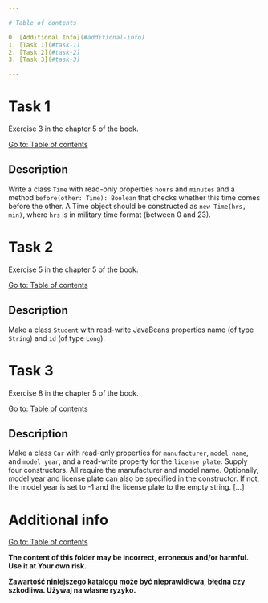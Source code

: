 ```yaml
---

# Table of contents

0. [Additional Info](#additional-info)
1. [Task 1](#task-1)
2. [Task 2](#task-2)
3. [Task 3](#task-3)

---
```


# Task 1

Exercise 3 in the chapter 5 of the book.

[Go to: Table of contents](#table-of-contents)

## Description

Write a class `Time` with read-only properties `hours` and `minutes` and a method `before(other: Time): Boolean` that checks whether this time comes before the other. A Time object should be constructed as `new Time(hrs, min)`, where `hrs` is in military time format (between 0 and 23).

# Task 2

Exercise 5 in the chapter 5 of the book.

[Go to: Table of contents](#table-of-contents)

## Description

Make a class `Student` with read-write JavaBeans properties name (of type `String`) and `id` (of type `Long`).

# Task 3

Exercise 8 in the chapter 5 of the book.

[Go to: Table of contents](#table-of-contents)

## Description

Make a class `Car` with read-only properties for `manufacturer`, `model name`, and `model year`, and a read-write property for the `license plate`. Supply four constructors. All require the manufacturer and model name. Optionally, model year and license plate can also be specified in the constructor. If not, the model year is set to -1 and the license plate to the empty string. [...]

# Additional info

[Go to: Table of contents](#table-of-contents)

**The content of this folder may be incorrect, erroneous and/or harmful. Use it at Your own risk.**

**Zawartość niniejszego katalogu może być nieprawidłowa, błędna czy szkodliwa. Używaj na własne ryzyko.**
